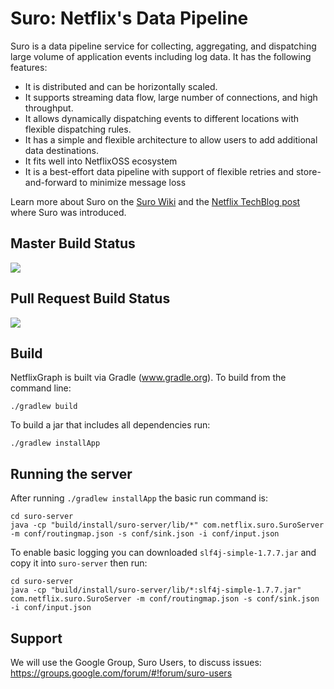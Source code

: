 # Suro: Netflix's Data Pipeline

Suro is a data pipeline service for collecting, aggregating, and dispatching large volume of application events including log data. It has the following features:

- It is distributed and can be horizontally scaled.
- It supports streaming data flow, large number of connections, and high throughput.
- It allows dynamically dispatching events to different locations with flexible dispatching rules.
- It has a simple and flexible architecture to allow users to add additional data destinations.
- It fits well into NetflixOSS ecosystem
- It is a best-effort data pipeline with support of flexible retries and store-and-forward to minimize message loss

Learn more about Suro on the <a href="https://github.com/Netflix/suro/wiki">Suro Wiki</a> and the <a href="http://techblog.netflix.com/2013/12/announcing-suro-backbone-of-netflixs.html">Netflix TechBlog post</a> where Suro was introduced.

## Master Build Status

<a href='https://netflixoss.ci.cloudbees.com/job/suro-master/'><img src='https://netflixoss.ci.cloudbees.com/job/suro-master/badge/icon'></a>

## Pull Request Build Status

<a href='https://netflixoss.ci.cloudbees.com/job/suro-pull-requests/'><img src='https://netflixoss.ci.cloudbees.com/job/suro-pull-requests/badge/icon'></a></img></a></img></a>

Build
-----

NetflixGraph is built via Gradle (www.gradle.org). To build from the command line:

    ./gradlew build

To build a jar that includes all dependencies run:

	./gradlew installApp

Running the server
------------------

After running `./gradlew installApp` the basic run command is:

	cd suro-server
	java -cp "build/install/suro-server/lib/*" com.netflix.suro.SuroServer -m conf/routingmap.json -s conf/sink.json -i conf/input.json

To enable basic logging you can downloaded `slf4j-simple-1.7.7.jar` and copy it into `suro-server` then run:

	cd suro-server
	java -cp "build/install/suro-server/lib/*:slf4j-simple-1.7.7.jar" com.netflix.suro.SuroServer -m conf/routingmap.json -s conf/sink.json -i conf/input.json

Support
-----

We will use the Google Group, Suro Users, to discuss issues: https://groups.google.com/forum/#!forum/suro-users
